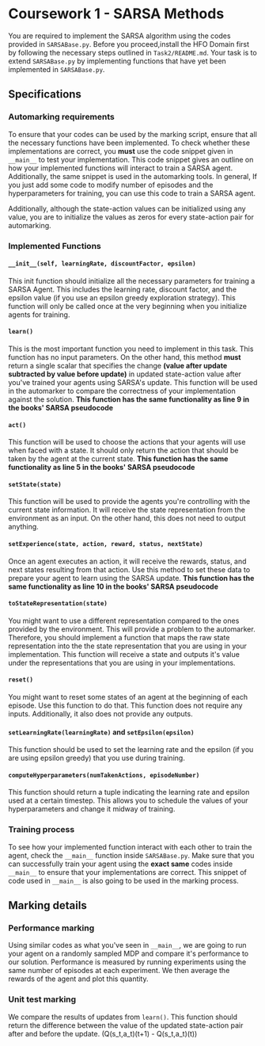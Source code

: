 # Coursework 1 - SARSA Methods

You are required to implement the SARSA algorithm using the codes provided in `SARSABase.py`. Before you proceed,install the HFO Domain first by following the necessary steps outlined in `Task2/README.md`. Your task is to extend `SARSABase.py` by implementing functions that have yet been implemented in `SARSABase.py`.

## Specifications
### Automarking requirements
To ensure that your codes can be used by the marking script, ensure that all the necessary functions have been implemented. To check whether these implementations are correct, you **must** use the code snippet given in `__main__` to test your implementation. This code snippet gives an outline on how your implemented functions will interact to train a SARSA agent. Additionally, the same snippet is used in the automarking tools. In general, If you just add some code to modify number of episodes and the hyperparameters for training, you can use this code to train a SARSA agent.

Additionally, although the state-action values can be initialized using any value, you are to initialize the values as zeros for every state-action pair for automarking. 

### Implemented Functions
#### `__init__(self, learningRate, discountFactor, epsilon)`
This init function should initialize all the necessary parameters for training a SARSA Agent. This includes the learning rate, discount factor, and the epsilon value (if you use an epsilon greedy exploration strategy). This function will only be called once at the very beginning when you initialize agents for training.

#### `learn()`
This is the most important function you need to implement in this task. This function has no input parameters. On the other hand, this method **must** return a single scalar that specifies the change **(value after update subtracted by value before update)** in updated state-action value after you've trained your agents using SARSA's update. This function will be used in the automarker to compare the correctness of your implementation against the solution. **This function has the same functionality as line 9 in the books' SARSA pseudocode**


#### `act()`
This function will be used to choose the actions that your agents will use when faced with a state. It should only return the action that should be taken by the agent at the current state. **This function has the same functionality as line 5 in the books' SARSA pseudocode**
#### `setState(state)`
This function will be used to provide the agents you're controlling with the current state information. It will receive the state representation from the environment as an input. On the other hand, this does not need to output anything.

#### `setExperience(state, action, reward, status, nextState)`
Once an agent executes an action, it will receive the rewards, status, and next states resulting from that action. Use this method to set these data to prepare your agent to learn using the SARSA update. **This function has the same functionality as line 10 in the books' SARSA pseudocode**

#### `toStateRepresentation(state)`
You might want to use a different representation compared to the ones provided by the environment. This will provide a problem to the automarker. Therefore, you should implement a function that maps the raw state representation into the the state representation that you are using in your implementation. This function will receive a state and outputs it's value under the representations that you are using in your implementations.

#### `reset()`
You might want to reset some states of an agent at the beginning of each episode. Use this function to do that. This function does not require any inputs. Additionally, it also does not provide any outputs.

#### `setLearningRate(learningRate)` and `setEpsilon(epsilon)`
This function should be used to set the learning rate and the epsilon (if you are using epsilon greedy) that you use during training. 

#### `computeHyperparameters(numTakenActions, episodeNumber)`

This function should return a tuple indicating the learning rate and epsilon used at a certain timestep. This allows you to schedule the values of your hyperparameters and change it midway of training.

### Training process
To see how your implemented function interact with each other to train the agent, check the `__main__` function inside `SARSABase.py`. Make sure that you can successfully train your agent using the **exact same** codes inside `__main__` to ensure that your implementations are correct. This snippet of code used in `__main__` is also going to be used in the marking process.

## Marking details
### Performance marking
Using similar codes as what you've seen in `__main__`, we are going to run your agent on a randomly sampled MDP and compare it's performance to our solution. Performance is measured by running experiments using the same number of episodes at each experiment. We then average the rewards of the agent and plot this quantity.

### Unit test marking
We compare the results of updates from `learn()`. This function should return the difference between the value of the updated state-action pair after and before the update. (Q(s_t,a_t)(t+1) - Q(s_t,a_t)(t)) 
